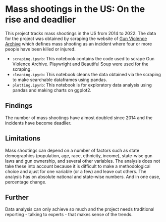 # Mass shootings in the US: On the rise and deadlier

This project tracks mass shootings in the US from 2014 to 2022. The data for the project was obtained by scraping
the website of [Gun Violence Archive](https://www.gunviolencearchive.org/) which defines mass shooting as an incident where four or more people
have been killed or injured.

*  `scraping.ipynb`: This notebook contains the code used to scrape Gun Violence Archive. Playwright and Beautiful Soup were used for the scraping.
*  `cleaning.ipynb`: This notebook cleans the data obtained via the scraping to make searchable dataframes using pandas.
*  `plotting.ipynb`: This notebook is for exploratory data analysis using pandas and making charts on ggplot2. 

## Findings

The number of mass shootings have almost doubled since 2014 and the incidents have become deadlier. 

## Limitations

Mass shootings can depend on a number of factors such as state demographics (population, age, race, ethnicity, income), state-wise gun laws 
and gun ownership, and several other variables. The analysis does not take these into account because it is difficult to make a methodological choice and 
ajust for one variable (or a few) and leave out others. The analysis has on absolute national and state-wise numbers. And in one case, percentage change. 

## Further 

Data analysis can only achieve so much and the project needs traditional reporting - talking to experts - that makes sense of the trends.

